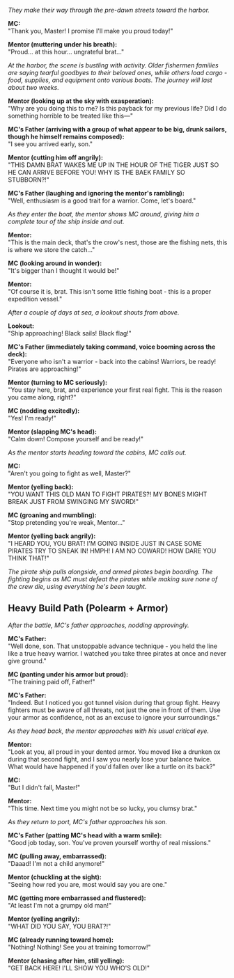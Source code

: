 _They make their way through the pre-dawn streets toward the harbor._

**MC:**  
"Thank you, Master! I promise I'll make you proud today!"

**Mentor (muttering under his breath):**  
"Proud... at this hour... ungrateful brat..."

_At the harbor, the scene is bustling with activity. Older fishermen families are saying tearful goodbyes to their beloved ones, while others load cargo - food, supplies, and equipment onto various boats. The journey will last about two weeks._

**Mentor (looking up at the sky with exasperation):**  
"Why are you doing this to me? Is this payback for my previous life? Did I do something horrible to be treated like this—"

**MC's Father (arriving with a group of what appear to be big, drunk sailors, though he himself remains composed):**  
"I see you arrived early, son."

**Mentor (cutting him off angrily):**  
"THIS DAMN BRAT WAKES ME UP IN THE HOUR OF THE TIGER JUST SO HE CAN ARRIVE BEFORE YOU! WHY IS THE BAEK FAMILY SO STUBBORN?!"

**MC's Father (laughing and ignoring the mentor's rambling):**  
"Well, enthusiasm is a good trait for a warrior. Come, let's board."

_As they enter the boat, the mentor shows MC around, giving him a complete tour of the ship inside and out._

**Mentor:**  
"This is the main deck, that's the crow's nest, those are the fishing nets, this is where we store the catch..."

**MC (looking around in wonder):**  
"It's bigger than I thought it would be!"

**Mentor:**  
"Of course it is, brat. This isn't some little fishing boat - this is a proper expedition vessel."

_After a couple of days at sea, a lookout shouts from above._

**Lookout:**  
"Ship approaching! Black sails! Black flag!"

**MC's Father (immediately taking command, voice booming across the deck):**  
"Everyone who isn't a warrior - back into the cabins! Warriors, be ready! Pirates are approaching!"

**Mentor (turning to MC seriously):**  
"You stay here, brat, and experience your first real fight. This is the reason you came along, right?"

**MC (nodding excitedly):**  
"Yes! I'm ready!"

**Mentor (slapping MC's head):**  
"Calm down! Compose yourself and be ready!"

_As the mentor starts heading toward the cabins, MC calls out._

**MC:**  
"Aren't you going to fight as well, Master?"

**Mentor (yelling back):**  
"YOU WANT THIS OLD MAN TO FIGHT PIRATES?! MY BONES MIGHT BREAK JUST FROM SWINGING MY SWORD!"

**MC (groaning and mumbling):**  
"Stop pretending you're weak, Mentor..."

**Mentor (yelling back angrily):**  
"I HEARD YOU, YOU BRAT! I'M GOING INSIDE JUST IN CASE SOME PIRATES TRY TO SNEAK IN! HMPH! I AM NO COWARD! HOW DARE YOU THINK THAT!"

_The pirate ship pulls alongside, and armed pirates begin boarding. The fighting begins as MC must defeat the pirates while making sure none of the crew die, using everything he's been taught._

## **Heavy Build Path (Polearm + Armor)**

_After the battle, MC's father approaches, nodding approvingly._

**MC's Father:**  
"Well done, son. That unstoppable advance technique - you held the line like a true heavy warrior. I watched you take three pirates at once and never give ground."

**MC (panting under his armor but proud):**  
"The training paid off, Father!"

**MC's Father:**  
"Indeed. But I noticed you got tunnel vision during that group fight. Heavy fighters must be aware of all threats, not just the one in front of them. Use your armor as confidence, not as an excuse to ignore your surroundings."

_As they head back, the mentor approaches with his usual critical eye._

**Mentor:**  
"Look at you, all proud in your dented armor. You moved like a drunken ox during that second fight, and I saw you nearly lose your balance twice. What would have happened if you'd fallen over like a turtle on its back?"

**MC:**  
"But I didn't fall, Master!"

**Mentor:**  
"This time. Next time you might not be so lucky, you clumsy brat."

_As they return to port, MC's father approaches his son._

**MC's Father (patting MC's head with a warm smile):**  
"Good job today, son. You've proven yourself worthy of real missions."

**MC (pulling away, embarrassed):**  
"Daaad! I'm not a child anymore!"

**Mentor (chuckling at the sight):**  
"Seeing how red you are, most would say you are one."

**MC (getting more embarrassed and flustered):**  
"At least I'm not a grumpy old man!"

**Mentor (yelling angrily):**  
"WHAT DID YOU SAY, YOU BRAT?!"

**MC (already running toward home):**  
"Nothing! Nothing! See you at training tomorrow!"

**Mentor (chasing after him, still yelling):**  
"GET BACK HERE! I'LL SHOW YOU WHO'S OLD!"